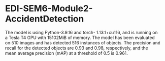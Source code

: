 # EDI-SEM6-Module2-AccidentDetection

The model is using Python-3.9.16 and torch-
1.13.1+cu116, and is running on a Tesla T4 GPU with
15102MiB of memory. The model has been evaluated on 510
images and has detected 516 instances of objects. The precision
and recall for the detected objects are 0.93 and 0.98,
respectively, and the mean average precision (mAP) at a
threshold of 0.5 is 0.961.
